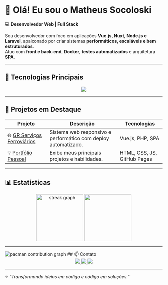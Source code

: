 # 👋 Olá! Eu sou o Matheus Socoloski  
💻 **Desenvolvedor Web | Full Stack**

Sou desenvolvedor com foco em aplicações **Vue.js, Nuxt, Node.js e Laravel**, apaixonado por criar sistemas **performáticos, escaláveis e bem estruturados**.  
Atuo com **front e back-end**, **Docker**, **testes automatizados** e arquitetura **SPA**.

---

## 🚀 Tecnologias Principais

<div align="center">
  <img src="https://skillicons.dev/icons?i=vue,nuxt,js,ts,react,nextjs,nodejs,php,laravel,postgres,mysql,docker,git,github,figma,jest,cypress,aws" />
</div>

---

## 🌟 Projetos em Destaque

| Projeto | Descrição | Tecnologias |
|----------|------------|--------------|
| 🌐 [GR Serviços Ferroviários](https://grservicosferroviais.com) | Sistema web responsivo e performático com deploy automatizado. | Vue.js, PHP, SPA |
| 💡 [Portfólio Pessoal](https://matheussocoloski.github.io/portifolio-MatheusSocoloski.github.io/#projetos) | Exibe meus principais projetos e habilidades. | HTML, CSS, JS, GitHub Pages |

---

## 📊 Estatísticas

<div align="center">
  <img src="https://streak-stats.demolab.com?user=MatheusSocoloski&locale=pt-br&mode=daily&theme=dracula&hide_border=false&border_radius=5" height="150" alt="streak graph"  />
  <img height="150em" src="https://github-readme-stats.vercel.app/api/top-langs/?username=MatheusSocoloski&layout=compact&theme=tokyonight"/>
</div>

---
<picture>
  <source media="(prefers-color-scheme: dark)" srcset="https://raw.githubusercontent.com/maurodesouza/maurodesouza/output/pacman-contribution-graph-dark.svg">
  <source media="(prefers-color-scheme: light)" srcset="https://raw.githubusercontent.com/maurodesouza/maurodesouza/output/pacman-contribution-graph.svg">
  <img alt="pacman contribution graph" src="https://raw.githubusercontent.com/maurodesouza/maurodesouza/output/pacman-contribution-graph.svg">
</picture>
## 📫 Contato

<div align="center">
  <a href="mailto:matheusocoloski1@gmail.com">
    <img src="https://img.shields.io/badge/-Email-red?style=for-the-badge&logo=gmail&logoColor=white"/>
  </a>
  <a href="https://www.linkedin.com/in/matheussocoloski/" target="_blank">
    <img src="https://img.shields.io/badge/-LinkedIn-blue?style=for-the-badge&logo=linkedin&logoColor=white"/>
  </a>
  <a href="https://matheussocoloski.github.io/portifolio-MatheusSocoloski.github.io/#projetos" target="_blank">
    <img src="https://img.shields.io/badge/-Portfólio-0A66C2?style=for-the-badge&logo=vercel&logoColor=white"/>
  </a>
</div>

---

⭐ _“Transformando ideias em código e código em soluções.”_
